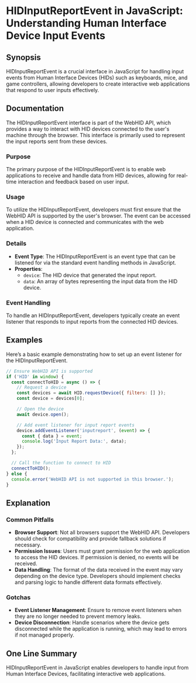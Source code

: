 <!--
Meta Description: # HIDInputReportEvent in JavaScript: Understanding Human Interface Device Input Events ## Synopsis HIDInputReportEvent is a crucial interface in JavaS...
Meta Keywords: device, event, input, hid, hidinputreportevent
-->

# HIDInputReportEvent in JavaScript: Understanding Human Interface Device Input Events

## Synopsis
HIDInputReportEvent is a crucial interface in JavaScript for handling input events from Human Interface Devices (HIDs) such as keyboards, mice, and game controllers, allowing developers to create interactive web applications that respond to user inputs effectively.

## Documentation
The HIDInputReportEvent interface is part of the WebHID API, which provides a way to interact with HID devices connected to the user's machine through the browser. This interface is primarily used to represent the input reports sent from these devices. 

### Purpose
The primary purpose of the HIDInputReportEvent is to enable web applications to receive and handle data from HID devices, allowing for real-time interaction and feedback based on user input.

### Usage
To utilize the HIDInputReportEvent, developers must first ensure that the WebHID API is supported by the user's browser. The event can be accessed when a HID device is connected and communicates with the web application. 

### Details
- **Event Type**: The HIDInputReportEvent is an event type that can be listened for via the standard event handling methods in JavaScript.
- **Properties**: 
  - `device`: The HID device that generated the input report.
  - `data`: An array of bytes representing the input data from the HID device.

### Event Handling
To handle an HIDInputReportEvent, developers typically create an event listener that responds to input reports from the connected HID devices.

## Examples
Here’s a basic example demonstrating how to set up an event listener for the HIDInputReportEvent.

```javascript
// Ensure WebHID API is supported
if ('HID' in window) {
  const connectToHID = async () => {
    // Request a device
    const devices = await HID.requestDevice({ filters: [] });
    const device = devices[0];

    // Open the device
    await device.open();

    // Add event listener for input report events
    device.addEventListener('inputreport', (event) => {
      const { data } = event;
      console.log('Input Report Data:', data);
    });
  };

  // Call the function to connect to HID
  connectToHID();
} else {
  console.error('WebHID API is not supported in this browser.');
}
```

## Explanation
### Common Pitfalls
- **Browser Support**: Not all browsers support the WebHID API. Developers should check for compatibility and provide fallback solutions if necessary.
- **Permission Issues**: Users must grant permission for the web application to access the HID devices. If permission is denied, no events will be received.
- **Data Handling**: The format of the data received in the event may vary depending on the device type. Developers should implement checks and parsing logic to handle different data formats effectively.

### Gotchas
- **Event Listener Management**: Ensure to remove event listeners when they are no longer needed to prevent memory leaks.
- **Device Disconnection**: Handle scenarios where the device gets disconnected while the application is running, which may lead to errors if not managed properly.

## One Line Summary
HIDInputReportEvent in JavaScript enables developers to handle input from Human Interface Devices, facilitating interactive web applications.